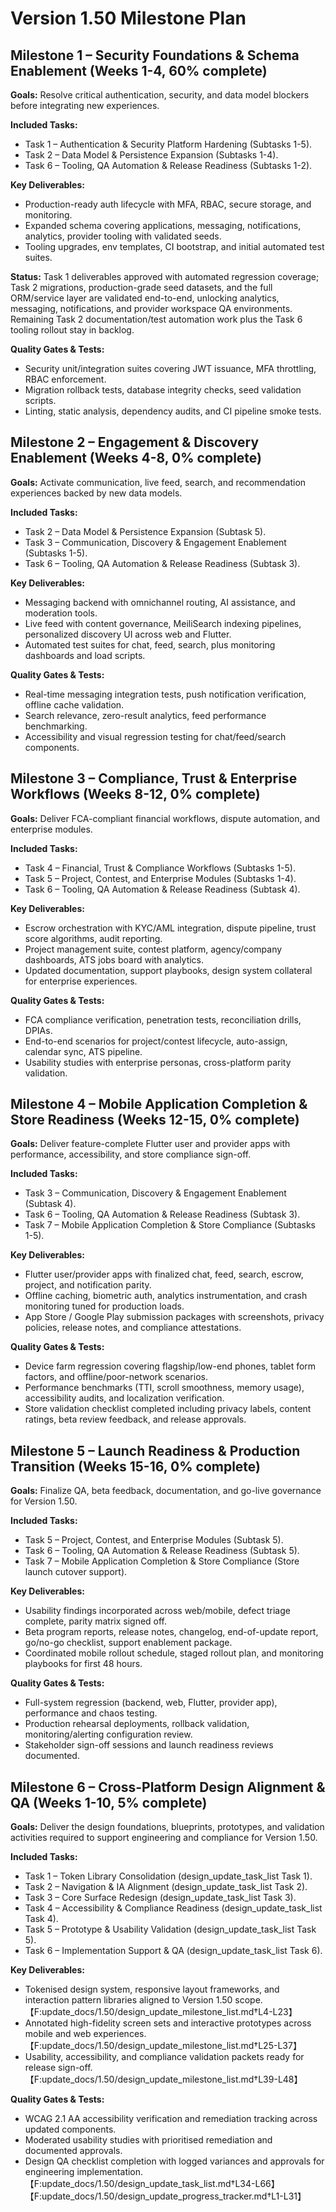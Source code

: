 # Version 1.50 Milestone Plan

## Milestone 1 – Security Foundations & Schema Enablement (Weeks 1-4, 60% complete)
**Goals:** Resolve critical authentication, security, and data model blockers before integrating new experiences.

**Included Tasks:**
- Task 1 – Authentication & Security Platform Hardening (Subtasks 1-5).
- Task 2 – Data Model & Persistence Expansion (Subtasks 1-4).
- Task 6 – Tooling, QA Automation & Release Readiness (Subtasks 1-2).

**Key Deliverables:**
- Production-ready auth lifecycle with MFA, RBAC, secure storage, and monitoring.
- Expanded schema covering applications, messaging, notifications, analytics, provider tooling with validated seeds.
- Tooling upgrades, env templates, CI bootstrap, and initial automated test suites.

**Status:** Task 1 deliverables approved with automated regression coverage; Task 2 migrations, production-grade seed datasets, and the full ORM/service layer are validated end-to-end, unlocking analytics, messaging, notifications, and provider workspace QA environments. Remaining Task 2 documentation/test automation work plus the Task 6 tooling rollout stay in backlog.

**Quality Gates & Tests:**
- Security unit/integration suites covering JWT issuance, MFA throttling, RBAC enforcement.
- Migration rollback tests, database integrity checks, seed validation scripts.
- Linting, static analysis, dependency audits, and CI pipeline smoke tests.

## Milestone 2 – Engagement & Discovery Enablement (Weeks 4-8, 0% complete)
**Goals:** Activate communication, live feed, search, and recommendation experiences backed by new data models.

**Included Tasks:**
- Task 2 – Data Model & Persistence Expansion (Subtask 5).
- Task 3 – Communication, Discovery & Engagement Enablement (Subtasks 1-5).
- Task 6 – Tooling, QA Automation & Release Readiness (Subtask 3).

**Key Deliverables:**
- Messaging backend with omnichannel routing, AI assistance, and moderation tools.
- Live feed with content governance, MeiliSearch indexing pipelines, personalized discovery UI across web and Flutter.
- Automated test suites for chat, feed, search, plus monitoring dashboards and load scripts.

**Quality Gates & Tests:**
- Real-time messaging integration tests, push notification verification, offline cache validation.
- Search relevance, zero-result analytics, feed performance benchmarking.
- Accessibility and visual regression testing for chat/feed/search components.

## Milestone 3 – Compliance, Trust & Enterprise Workflows (Weeks 8-12, 0% complete)
**Goals:** Deliver FCA-compliant financial workflows, dispute automation, and enterprise modules.

**Included Tasks:**
- Task 4 – Financial, Trust & Compliance Workflows (Subtasks 1-5).
- Task 5 – Project, Contest, and Enterprise Modules (Subtasks 1-4).
- Task 6 – Tooling, QA Automation & Release Readiness (Subtask 4).

**Key Deliverables:**
- Escrow orchestration with KYC/AML integration, dispute pipeline, trust score algorithms, audit reporting.
- Project management suite, contest platform, agency/company dashboards, ATS jobs board with analytics.
- Updated documentation, support playbooks, design system collateral for enterprise experiences.

**Quality Gates & Tests:**
- FCA compliance verification, penetration tests, reconciliation drills, DPIAs.
- End-to-end scenarios for project/contest lifecycle, auto-assign, calendar sync, ATS pipeline.
- Usability studies with enterprise personas, cross-platform parity validation.

## Milestone 4 – Mobile Application Completion & Store Readiness (Weeks 12-15, 0% complete)
**Goals:** Deliver feature-complete Flutter user and provider apps with performance, accessibility, and store compliance sign-off.

**Included Tasks:**
- Task 3 – Communication, Discovery & Engagement Enablement (Subtask 4).
- Task 6 – Tooling, QA Automation & Release Readiness (Subtask 3).
- Task 7 – Mobile Application Completion & Store Compliance (Subtasks 1-5).

**Key Deliverables:**
- Flutter user/provider apps with finalized chat, feed, search, escrow, project, and notification parity.
- Offline caching, biometric auth, analytics instrumentation, and crash monitoring tuned for production loads.
- App Store / Google Play submission packages with screenshots, privacy policies, release notes, and compliance attestations.

**Quality Gates & Tests:**
- Device farm regression covering flagship/low-end phones, tablet form factors, and offline/poor-network scenarios.
- Performance benchmarks (TTI, scroll smoothness, memory usage), accessibility audits, and localization verification.
- Store validation checklist completed including privacy labels, content ratings, beta review feedback, and release approvals.

## Milestone 5 – Launch Readiness & Production Transition (Weeks 15-16, 0% complete)
**Goals:** Finalize QA, beta feedback, documentation, and go-live governance for Version 1.50.

**Included Tasks:**
- Task 5 – Project, Contest, and Enterprise Modules (Subtask 5).
- Task 6 – Tooling, QA Automation & Release Readiness (Subtask 5).
- Task 7 – Mobile Application Completion & Store Compliance (Store launch cutover support).

**Key Deliverables:**
- Usability findings incorporated across web/mobile, defect triage complete, parity matrix signed off.
- Beta program reports, release notes, changelog, end-of-update report, go/no-go checklist, support enablement package.
- Coordinated mobile rollout schedule, staged rollout plan, and monitoring playbooks for first 48 hours.

**Quality Gates & Tests:**
- Full-system regression (backend, web, Flutter, provider app), performance and chaos testing.
- Production rehearsal deployments, rollback validation, monitoring/alerting configuration review.
- Stakeholder sign-off sessions and launch readiness reviews documented.

## Milestone 6 – Cross-Platform Design Alignment & QA (Weeks 1-10, 5% complete)
**Goals:** Deliver the design foundations, blueprints, prototypes, and validation activities required to support engineering and compliance for Version 1.50.

**Included Tasks:**
- Task 1 – Token Library Consolidation (design_update_task_list Task 1).
- Task 2 – Navigation & IA Alignment (design_update_task_list Task 2).
- Task 3 – Core Surface Redesign (design_update_task_list Task 3).
- Task 4 – Accessibility & Compliance Readiness (design_update_task_list Task 4).
- Task 5 – Prototype & Usability Validation (design_update_task_list Task 5).
- Task 6 – Implementation Support & QA (design_update_task_list Task 6).

**Key Deliverables:**
- Tokenised design system, responsive layout frameworks, and interaction pattern libraries aligned to Version 1.50 scope.【F:update_docs/1.50/design_update_milestone_list.md†L4-L23】
- Annotated high-fidelity screen sets and interactive prototypes across mobile and web experiences.【F:update_docs/1.50/design_update_milestone_list.md†L25-L37】
- Usability, accessibility, and compliance validation packets ready for release sign-off.【F:update_docs/1.50/design_update_milestone_list.md†L39-L48】

**Quality Gates & Tests:**
- WCAG 2.1 AA accessibility verification and remediation tracking across updated components.
- Moderated usability studies with prioritised remediation and documented approvals.
- Design QA checklist completion with logged variances and approvals for engineering implementation.【F:update_docs/1.50/design_update_task_list.md†L34-L66】【F:update_docs/1.50/design_update_progress_tracker.md†L1-L31】
